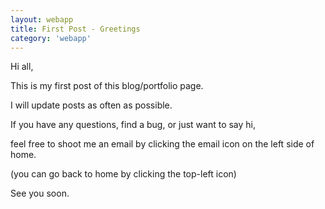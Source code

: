 ```yaml
---
layout: webapp
title: First Post - Greetings
category: 'webapp'
---
```




Hi all,

This is my first post of this blog/portfolio page.

I will update posts as often as possible.

If you have any questions, find a bug, or just want to say hi, 

feel free to shoot me an email by clicking the email icon on the left side of home.

(you can go back to home by clicking the top-left icon)  

See you soon.   

 


 
